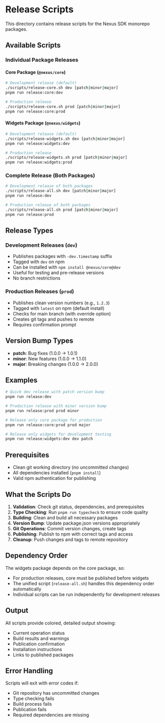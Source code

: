 # Release Scripts

This directory contains release scripts for the Nexus SDK monorepo packages.

## Available Scripts

### Individual Package Releases

#### Core Package (`@nexus/core`)
```bash
# Development release (default)
./scripts/release-core.sh dev [patch|minor|major]
pnpm run release:core:dev

# Production release
./scripts/release-core.sh prod [patch|minor|major]
pnpm run release:core:prod
```

#### Widgets Package (`@nexus/widgets`)
```bash
# Development release (default)  
./scripts/release-widgets.sh dev [patch|minor|major]
pnpm run release:widgets:dev

# Production release
./scripts/release-widgets.sh prod [patch|minor|major]
pnpm run release:widgets:prod
```

### Complete Release (Both Packages)

```bash
# Development release of both packages
./scripts/release-all.sh dev [patch|minor|major]
pnpm run release:dev

# Production release of both packages
./scripts/release-all.sh prod [patch|minor|major]
pnpm run release:prod
```

## Release Types

### Development Releases (`dev`)
- Publishes packages with `-dev.timestamp` suffix
- Tagged with `dev` on npm
- Can be installed with `npm install @nexus/core@dev`
- Useful for testing and pre-release versions
- No branch restrictions

### Production Releases (`prod`)
- Publishes clean version numbers (e.g., `1.2.3`)
- Tagged with `latest` on npm (default install)
- Checks for main branch (with override option)
- Creates git tags and pushes to remote
- Requires confirmation prompt

## Version Bump Types

- **patch**: Bug fixes (1.0.0 → 1.0.1)
- **minor**: New features (1.0.0 → 1.1.0)  
- **major**: Breaking changes (1.0.0 → 2.0.0)

## Examples

```bash
# Quick dev release with patch version bump
pnpm run release:dev

# Production release with minor version bump
pnpm run release:prod prod minor

# Release only core package for production
pnpm run release:core:prod prod major

# Release only widgets for development testing
pnpm run release:widgets:dev dev patch
```

## Prerequisites

- Clean git working directory (no uncommitted changes)
- All dependencies installed (`pnpm install`)
- Valid npm authentication for publishing

## What the Scripts Do

1. **Validation**: Check git status, dependencies, and prerequisites
2. **Type Checking**: Run `pnpm run typecheck` to ensure code quality
3. **Building**: Clean and build all necessary packages
4. **Version Bump**: Update package.json versions appropriately
5. **Git Operations**: Commit version changes, create tags
6. **Publishing**: Publish to npm with correct tags and access
7. **Cleanup**: Push changes and tags to remote repository

## Dependency Order

The widgets package depends on the core package, so:
- For production releases, core must be published before widgets
- The unified script (`release-all.sh`) handles this dependency order automatically
- Individual scripts can be run independently for development releases

## Output

All scripts provide colored, detailed output showing:
- Current operation status
- Build results and warnings
- Publication confirmation
- Installation instructions
- Links to published packages

## Error Handling

Scripts will exit with error codes if:
- Git repository has uncommitted changes
- Type checking fails
- Build process fails
- Publication fails
- Required dependencies are missing